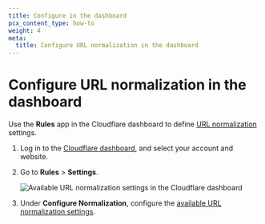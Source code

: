 ```yaml
---
title: Configure in the dashboard
pcx_content_type: how-to
weight: 4
meta:
  title: Configure URL normalization in the dashboard
---
```


# Configure URL normalization in the dashboard

Use the **Rules** app in the Cloudflare dashboard to define [URL normalization](/rules/normalization/) settings.

1.  Log in to the [Cloudflare dashboard](https://dash.cloudflare.com/), and select your account and website.

1.  Go to **Rules** > **Settings**.

    ![Available URL normalization settings in the Cloudflare dashboard](/rules/static/normalization/url-normalization-settings.png)

1.  Under **Configure Normalization**, configure the [available URL normalization settings](/rules/normalization/settings/).
